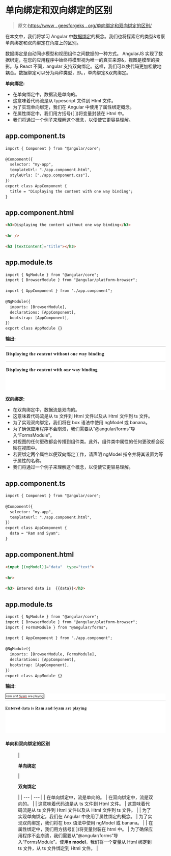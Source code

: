 # 单向绑定和双向绑定的区别

> 原文:[https://www . geesforgeks . org/单向绑定和双向绑定的区别/](https://www.geeksforgeeks.org/difference-between-one-way-binding-and-two-way-binding/)

在本文中，我们将学习 Angular 中[数据绑定](https://www.geeksforgeeks.org/angularjs-data-binding/)的概念。我们也将探索它的类型&考察单向绑定和双向绑定在角度上的区别。

数据绑定是自动同步模型和视图组件之间数据的一种方式。 AngularJS 实现了数据绑定，在您的应用程序中始终将模型视为唯一的真实来源&，视图是模型的投影。与 React 不同，angular 支持双向绑定。这样，我们可以使代码更加松散地耦合。数据绑定可以分为两种类型，即。，单向绑定&双向绑定。

**单向绑定:**

*   在单向绑定中，数据流是单向的。
*   这意味着代码流是从 typescript 文件到 Html 文件。
*   为了实现单向绑定，我们在 Angular 中使用了属性绑定概念。
*   在属性绑定中，我们用方括号([ ])将变量封装在 Html 中。
*   我们将通过一个例子来理解这个概念，以便使它更容易理解。

## app.component.ts

```html
import { Component } from "@angular/core";

@Component({
  selector: "my-app",
  templateUrl: "./app.component.html",
  styleUrls: ["./app.component.css"],
})
export class AppComponent {
  title = "Displaying the content with one way binding";
}
```

## app.component.html

```html
<h3>Displaying the content without one way binding</h3>

<hr />

<h3 [textContent]="title"></h3>
```

## app.module.ts

```html
import { NgModule } from "@angular/core";
import { BrowserModule } from "@angular/platform-browser";

import { AppComponent } from "./app.component";

@NgModule({
  imports: [BrowserModule],
  declarations: [AppComponent],
  bootstrap: [AppComponent],
})
export class AppModule {}
```

**输出:**

![](img/eecf2a218b51fc611ab892cebf30b732.png)

**双向绑定:**

*   在双向绑定中，数据流是双向的。
*   这意味着代码流是从 ts 文件到 Html 文件以及从 Html 文件到 ts 文件。
*   为了实现双向绑定，我们将在 box 语法中使用 ngModel 或 banana。
*   为了确保应用程序不会崩溃，我们需要从“@angular/forms”导入“FormsModule”。
*   对视图的任何更改都会传播到组件类。此外，组件类中属性的任何更改都会反映在视图中。
*   若要绑定两个属性以便双向绑定工作，请声明 ngModel 指令并将其设置为等于属性的名称。
*   我们将通过一个例子来理解这个概念，以便使它更容易理解。

## app.component.ts

```html
import { Component } from "@angular/core";

@Component({
  selector: "my-app",
  templateUrl: "./app.component.html",
})
export class AppComponent {
  data = "Ram and Syam";
}
```

## app.component.html

```html
<input [(ngModel)]="data"  type="text">

<hr>

<h3> Entered data is  {{data}}</h3>
```

## app.module.ts

```html
import { NgModule } from "@angular/core";
import { BrowserModule } from "@angular/platform-browser";
import { FormsModule } from "@angular/forms";

import { AppComponent } from "./app.component";

@NgModule({
  imports: [BrowserModule, FormsModule],
  declarations: [AppComponent],
  bootstrap: [AppComponent],
})
export class AppModule {}
```

**输出:**

![](img/aa494a3598bc0da44206d9f000c21d35.png)

#### 单向和双向绑定的区别

<figure class="table">

| 

**单向绑定**

 | 

**双向绑定**

 |
| --- | --- |
| 在单向绑定中，流是单向的。 | 在双向绑定中，流是双向的。 |
| 这意味着代码流是从 ts 文件到 Html 文件。 | 这意味着代码流是从 ts 文件到 Html 文件以及从 Html 文件到 ts 文件。 |
| 为了实现单向绑定，我们在 Angular 中使用了属性绑定的概念。 | 为了实现双向绑定，我们将在 box 语法中使用 ngModel 或 banana。 |
| 在属性绑定中，我们用方括号([ ])将变量封装在 html 中。 | 为了确保应用程序不会崩溃，我们需要从“@angular/forms”导入“FormsModule”。使用**n model**，我们将一个变量从 Html 绑定到 ts 文件，从 ts 文件绑定到 Html 文件。 |

</figure>